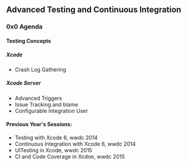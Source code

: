 ## Advanced Testing and Continuous Integration

### 0x0 Agenda

#### Testing Concepts

##### Xcode

- Crash Log Gathering

##### Xcode Server

- Advanced Triggers
- Issue Tracking and blame
- Configurable Integration User

#### Previous Year's Sessions:

- Testing with Xcode 6, wwdc 2014
- Continuous Integration with Xcode 6, wwdc 2014
- UITesting in Xcode, wwdc 2015
- CI and Code Coverage in Xcdoe, wwdc 2015

